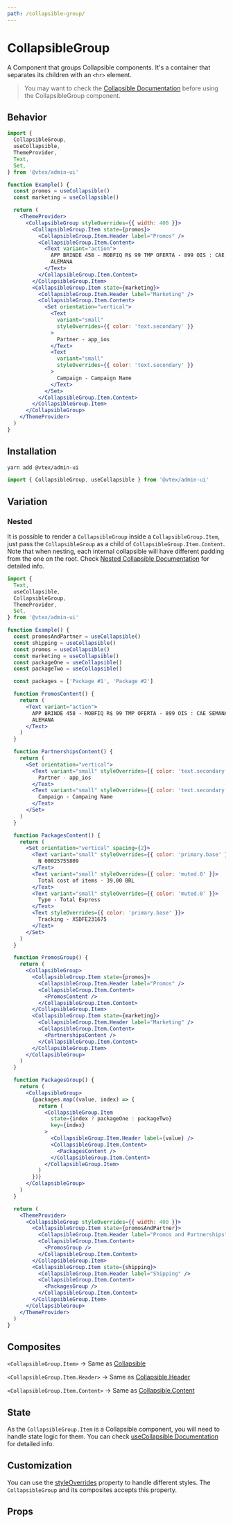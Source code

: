 ```yaml
---
path: /collapsible-group/
---
```


# CollapsibleGroup

A Component that groups Collapsible components. It's a container that separates its children with an `<hr>` element.

<blockquote palette="primary">

You may want to check the [Collapsible Documentation](/collapsible/) before using the CollapsibleGroup component.

</blockquote>

## Behavior

```jsx
import {
  CollapsibleGroup,
  useCollapsible,
  ThemeProvider,
  Text,
  Set,
} from '@vtex/admin-ui'

function Example() {
  const promos = useCollapsible()
  const marketing = useCollapsible()

  return (
    <ThemeProvider>
      <CollapsibleGroup styleOverrides={{ width: 400 }}>
        <CollapsibleGroup.Item state={promos}>
          <CollapsibleGroup.Item.Header label="Promos" />
          <CollapsibleGroup.Item.Content>
            <Text variant="action">
              APP BRINDE 458 - MOBFIQ R$ 99 TMP OFERTA - 899 OIS : CAE SEMANA -
              ALEMANA
            </Text>
          </CollapsibleGroup.Item.Content>
        </CollapsibleGroup.Item>
        <CollapsibleGroup.Item state={marketing}>
          <CollapsibleGroup.Item.Header label="Marketing" />
          <CollapsibleGroup.Item.Content>
            <Set orientation="vertical">
              <Text
                variant="small"
                styleOverrides={{ color: 'text.secondary' }}
              >
                Partner - app_ios
              </Text>
              <Text
                variant="small"
                styleOverrides={{ color: 'text.secondary' }}
              >
                Campaign - Campaign Name
              </Text>
            </Set>
          </CollapsibleGroup.Item.Content>
        </CollapsibleGroup.Item>
      </CollapsibleGroup>
    </ThemeProvider>
  )
}
```

## Installation

```sh
yarn add @vtex/admin-ui
```

```jsx static
import { CollapsibleGroup, useCollapsible } from '@vtex/admin-ui'
```

## Variation

### Nested

It is possible to render a `CollapsibleGroup` inside a `CollapsibleGroup.Item`, just pass the `CollapsibleGroup` as a child of `CollapsibleGroup.Item.Content`. Note that when nesting, each internal collapsible will have different padding from the one on the root. Check [Nested Collapsible Documentation](/collapsible/#nested) for detailed info.

```jsx
import {
  Text,
  useCollapsible,
  CollapsibleGroup,
  ThemeProvider,
  Set,
} from '@vtex/admin-ui'

function Example() {
  const promosAndPartner = useCollapsible()
  const shipping = useCollapsible()
  const promos = useCollapsible()
  const marketing = useCollapsible()
  const packageOne = useCollapsible()
  const packageTwo = useCollapsible()

  const packages = ['Package #1', 'Package #2']

  function PromosContent() {
    return (
      <Text variant="action">
        APP BRINDE 458 - MOBFIQ R$ 99 TMP OFERTA - 899 OIS : CAE SEMANA -
        ALEMANA
      </Text>
    )
  }

  function PartnershipsContent() {
    return (
      <Set orientation="vertical">
        <Text variant="small" styleOverrides={{ color: 'text.secondary' }}>
          Partner - app_ios
        </Text>
        <Text variant="small" styleOverrides={{ color: 'text.secondary' }}>
          Campaign - Campaing Name
        </Text>
      </Set>
    )
  }

  function PackagesContent() {
    return (
      <Set orientation="vertical" spacing={2}>
        <Text variant="small" styleOverrides={{ color: 'primary.base' }}>
          N 00025755809
        </Text>
        <Text variant="small" styleOverrides={{ color: 'muted.0' }}>
          Total cost of items - 39,00 BRL
        </Text>
        <Text variant="small" styleOverrides={{ color: 'muted.0' }}>
          Type - Total Express
        </Text>
        <Text styleOverrides={{ color: 'primary.base' }}>
          Tracking - XSDFE231675
        </Text>
      </Set>
    )
  }

  function PromosGroup() {
    return (
      <CollapsibleGroup>
        <CollapsibleGroup.Item state={promos}>
          <CollapsibleGroup.Item.Header label="Promos" />
          <CollapsibleGroup.Item.Content>
            <PromosContent />
          </CollapsibleGroup.Item.Content>
        </CollapsibleGroup.Item>
        <CollapsibleGroup.Item state={marketing}>
          <CollapsibleGroup.Item.Header label="Marketing" />
          <CollapsibleGroup.Item.Content>
            <PartnershipsContent />
          </CollapsibleGroup.Item.Content>
        </CollapsibleGroup.Item>
      </CollapsibleGroup>
    )
  }

  function PackagesGroup() {
    return (
      <CollapsibleGroup>
        {packages.map((value, index) => {
          return (
            <CollapsibleGroup.Item
              state={index ? packageOne : packageTwo}
              key={index}
            >
              <CollapsibleGroup.Item.Header label={value} />
              <CollapsibleGroup.Item.Content>
                <PackagesContent />
              </CollapsibleGroup.Item.Content>
            </CollapsibleGroup.Item>
          )
        })}
      </CollapsibleGroup>
    )
  }

  return (
    <ThemeProvider>
      <CollapsibleGroup styleOverrides={{ width: 400 }}>
        <CollapsibleGroup.Item state={promosAndPartner}>
          <CollapsibleGroup.Item.Header label="Promos and Partnerships" />
          <CollapsibleGroup.Item.Content>
            <PromosGroup />
          </CollapsibleGroup.Item.Content>
        </CollapsibleGroup.Item>
        <CollapsibleGroup.Item state={shipping}>
          <CollapsibleGroup.Item.Header label="Shipping" />
          <CollapsibleGroup.Item.Content>
            <PackagesGroup />
          </CollapsibleGroup.Item.Content>
        </CollapsibleGroup.Item>
      </CollapsibleGroup>
    </ThemeProvider>
  )
}
```

## Composites

`<CollapsibleGroup.Item>` -> Same as [Collapsible](/collapsible/)

`<CollapsibleGroup.Item.Header>` -> Same as [Collapsible.Header](/collapsible/#header)

`<CollapsibleGroup.Item.Content>` -> Same as [Collapsible.Content](/collapsible/#content)

## State

As the `CollapsibleGroup.Item` is a Collapsible component, you will need to handle state logic for them. You can check [useCollapsible Documentation](/collapsible/#usecollapsible-hook) for detailed info.

## Customization

You can use the [styleOverrides](/theming/inline-styles/#styles--styleoverrides) property to handle different styles. The `CollapsibleGroup` and its composites accepts this property.

## Props

<propdetails heading="CollapsibleGroup" component="CollapsibleGroup"></propdetails>

<propdetails heading="CollapsibleGroup.Item" component="Collapsible"></propdetails>

<propdetails heading="CollapsibleGroup.Item.Header" component="Header"></propdetails>

<propdetails heading="CollapsibleGroup.Item.Content" component="Content"></propdetails>
